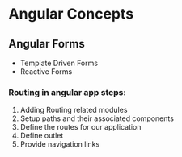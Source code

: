 # Angular Concepts

## Angular Forms
- Template Driven Forms
- Reactive Forms

### Routing in angular app steps:
1. Adding Routing related modules
2. Setup paths and their associated components
3. Define the routes for our application
4. Define outlet
5. Provide navigation links

